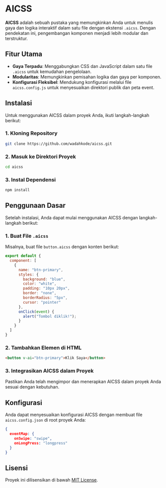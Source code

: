 # AICSS

**AICSS** adalah sebuah pustaka yang memungkinkan Anda untuk menulis gaya dan logika interaktif dalam satu file dengan ekstensi `.aicss`. Dengan pendekatan ini, pengembangan komponen menjadi lebih modular dan terstruktur.

## Fitur Utama

- **Gaya Terpadu**: Menggabungkan CSS dan JavaScript dalam satu file `.aicss` untuk kemudahan pengelolaan.
- **Modularitas**: Memungkinkan pemisahan logika dan gaya per komponen.
- **Konfigurasi Fleksibel**: Mendukung konfigurasi melalui file `aicss.config.js` untuk menyesuaikan direktori publik dan peta event.

## Instalasi

Untuk menggunakan AICSS dalam proyek Anda, ikuti langkah-langkah berikut:

### 1. Kloning Repository

```bash
git clone https://github.com/wadahkode/aicss.git
```

### 2. Masuk ke Direktori Proyek

```bash
cd aicss
```

### 3. Instal Dependensi

```bash
npm install
```

## Penggunaan Dasar

Setelah instalasi, Anda dapat mulai menggunakan AICSS dengan langkah-langkah berikut:

### 1. Buat File `.aicss`

Misalnya, buat file `button.aicss` dengan konten berikut:

```javascript
export default {
  component: [
    {
      name: "btn-primary",
      styles: {
        background: "blue",
        color: "white",
        padding: "10px 20px",
        border: "none",
        borderRadius: "5px",
        cursor: "pointer"
      },
      onClick(event) {
        alert("Tombol diklik!");
      }
    }
  ]
}
```

### 2. Tambahkan Elemen di HTML

```html
<button v-ai="btn-primary">Klik Saya</button>
```

### 3. Integrasikan AICSS dalam Proyek

Pastikan Anda telah mengimpor dan menerapkan AICSS dalam proyek Anda sesuai dengan kebutuhan.

## Konfigurasi

Anda dapat menyesuaikan konfigurasi AICSS dengan membuat file `aicss.config.json` di root proyek Anda:

```json
{
  eventMap: {
    onSwipe: "swipe",
    onLongPress: "longpress"
  }
}
```

## Lisensi

Proyek ini dilisensikan di bawah [MIT License](LICENSE).


